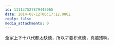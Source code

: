 ```yaml
---
id: 111137527879442065
date: 2014-08-12T06:17:12.000Z
reply: false
media_attachments: 0
---
```


全家上下十八代都太缺德，所以才要积点德，真脑残啊。

